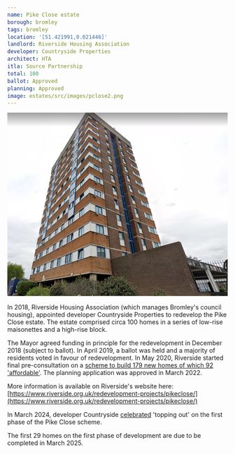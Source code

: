 ```yaml
---
name: Pike Close estate 
borough: bromley 
tags: bromley
location: '[51.421991,0.021446]'
landlord: Riverside Housing Association
developer: Countryside Properties
architect: HTA
itla: Source Partnership
total: 100
ballot: Approved
planning: Approved
image: estates/src/images/pclose2.png
---
```

![Pike Close estate image](src/images/pclose2.png)

In 2018, Riverside Housing Association (which manages Bromley's council housing), appointed developer Countryside Properties to redevelop the Pike Close estate. The estate comprised circa 100 homes in a series of low-rise maisonettes and a high-rise block.

The Mayor agreed funding in principle for the redevelopment in December 2018 (subject to ballot). In April 2019, a ballot was held and a majority of residents voted in favour of redevelopment. In May 2020, Riverside started final pre-consultation on a [scheme to build 179 new homes of which 92 'affordable'](https://www.riverside.org.uk/wp-content/uploads/2021/05/Pike-Close-Presentation-Final-W10-4YTJ863.pdf). The planning application was approved in March 2022.

More information is available on Riverside's website here: [https://www.riverside.org.uk/redevelopment-projects/pikeclose/](https://www.riverside.org.uk/redevelopment-projects/pikeclose/)

In March 2024, developer Countryside [celebrated](https://www.vistrygroup.co.uk/media-centre/press-releases/riverside-and-countryside-partnerships-mark-success-new-estate) 'topping out' on the first phase of the Pike Close scheme.

The first 29 homes on the first phase of development are due to be completed in March 2025.

